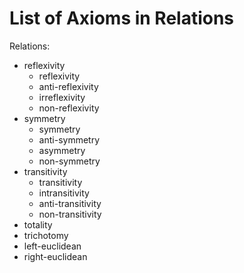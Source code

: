 # List of Axioms in Relations

Relations:
  - reflexivity
    - reflexivity
    - anti-reflexivity
    - irreflexivity
    - non-reflexivity
  - symmetry
    - symmetry
    - anti-symmetry
    - asymmetry
    - non-symmetry
  - transitivity
    - transitivity
    - intransitivity
    - anti-transitivity
    - non-transitivity
  - totality
  - trichotomy
  - left-euclidean
  - right-euclidean
